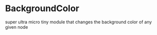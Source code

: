 # BackgroundColor
super ultra micro tiny module that changes the background color of any given node
